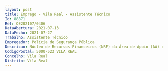 ```yaml
--- 
layout: post
title: Emprego - Vila Real - Assistente Técnico
Id: 88871
Ref: OE202107/0406
DataAbertura: 2021-07-13
DataFecho: 2021-07-27
Trabalho: Assistente Técnico
Empregador: Polícia de Segurança Pública
Descricao: Núcleo de Recursos Financeiros (NRF) da Área de Apoio (AA) do Comando Distrital da PSP de Vila Real.Atenta a estrutura interna do NRF (Secção de Tesouraria Secção de Gestão Financeira) e respetivas atribuições, ao trabalhador compete lhe, designadamente assegurar a faturação, recebimento e processamento de todas as receitas e garantir o pagamento de todas as despesas devidamente autorizadas bem como controlar o movimento de tesouraria e efetuar o seu balanço diário e mensal.Compete lhe ainda, sempre que necessário, assegurar todas as operações de contabilidade estabelecidas por lei, em particular rececionar e conferir as faturas emitidas pelos fornecedores, e desenvolver as demais escriturações contabilísticas julgadas necessárias a uma correta e eficaz gestão financeira e verificar todos os documentos de suporte à contabilidade, remetidos pelos serviços e subunidades, bem como organizar os respetivos processos, incluindo o seu arquivo.Em qualquer das situações, o trabalhador candidato assegura o atendimento público e a divulgação de todas as informações com interesse para os clientes e utentes.
CodigoPostal: 5000-523 VILA REAL
Concelho: Vila Real
Distrito: Vila Real
--- 
```

